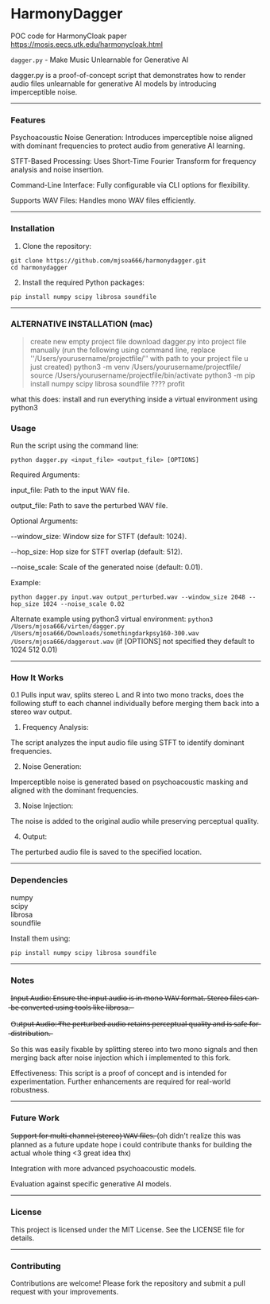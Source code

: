 # HarmonyDagger
POC code for HarmonyCloak paper 
https://mosis.eecs.utk.edu/harmonycloak.html

`dagger.py` - Make Music Unlearnable for Generative AI

dagger.py is a proof-of-concept script that demonstrates how to render audio files unlearnable for generative AI models by introducing imperceptible noise.


---

### Features

Psychoacoustic Noise Generation: Introduces imperceptible noise aligned with dominant frequencies to protect audio from generative AI learning.

STFT-Based Processing: Uses Short-Time Fourier Transform for frequency analysis and noise insertion.

Command-Line Interface: Fully configurable via CLI options for flexibility.

Supports WAV Files: Handles mono WAV files efficiently.



---

### Installation

1. Clone the repository:

```
git clone https://github.com/mjsoa666/harmonydagger.git
cd harmonydagger
```



2. Install the required Python packages:

`pip install numpy scipy librosa soundfile`




---

### ALTERNATIVE INSTALLATION (mac)

>create new empty project file
>download dagger.py into project file manually
(run the following using command line, replace ''/Users/yourusername/projectfile/'' with path to your project file u just created)
python3 -m venv /Users/yourusername/projectfile/
source /Users/yourusername/projectfile/bin/activate
python3 -m pip install numpy scipy librosa soundfile
>????
>profit

what this does: install and run everything inside a virtual environment using python3


### Usage

Run the script using the command line:

`python dagger.py <input_file> <output_file> [OPTIONS]`

Required Arguments:

input_file: Path to the input WAV file.

output_file: Path to save the perturbed WAV file.


Optional Arguments:

--window_size: Window size for STFT (default: 1024).

--hop_size: Hop size for STFT overlap (default: 512).

--noise_scale: Scale of the generated noise (default: 0.01).


Example:

`python dagger.py input.wav output_perturbed.wav --window_size 2048 --hop_size 1024 --noise_scale 0.02`

Alternate example using python3 virtual environment:
`python3 /Users/mjosa666/virten/dagger.py /Users/mjosa666/Downloads/somethingdarkpsy160-300.wav /Users/mjosa666/daggerout.wav`
(if [OPTIONS] not specified they default to 1024 512 0.01)


---

### How It Works

0.1 Pulls input wav, splits stereo L and R into two mono tracks, does the following stuff to each channel individually before merging them back into a stereo wav output. 


1. Frequency Analysis:

The script analyzes the input audio file using STFT to identify dominant frequencies.



2. Noise Generation:

Imperceptible noise is generated based on psychoacoustic masking and aligned with the dominant frequencies.



3. Noise Injection:

The noise is added to the original audio while preserving perceptual quality.

4. Output:

The perturbed audio file is saved to the specified location.

---

### Dependencies

numpy  
scipy  
librosa  
soundfile  


Install them using:

`pip install numpy scipy librosa soundfile`


---

### Notes

I̶n̶p̶u̶t̶ ̶A̶u̶d̶i̶o̶:̶ ̶E̶n̶s̶u̶r̶e̶ ̶t̶h̶e̶ ̶i̶n̶p̶u̶t̶ ̶a̶u̶d̶i̶o̶ ̶i̶s̶ ̶i̶n̶ ̶m̶o̶n̶o̶ ̶W̶A̶V̶ ̶f̶o̶r̶m̶a̶t̶.̶ ̶S̶t̶e̶r̶e̶o̶ ̶f̶i̶l̶e̶s̶ ̶c̶a̶n̶ ̶b̶e̶ ̶c̶o̶n̶v̶e̶r̶t̶e̶d̶ ̶u̶s̶i̶n̶g̶ ̶t̶o̶o̶l̶s̶ ̶l̶i̶k̶e̶ ̶l̶i̶b̶r̶o̶s̶a̶.̶ ̶

O̶u̶t̶p̶u̶t̶ ̶A̶u̶d̶i̶o̶:̶ ̶T̶h̶e̶ ̶p̶e̶r̶t̶u̶r̶b̶e̶d̶ ̶a̶u̶d̶i̶o̶ ̶r̶e̶t̶a̶i̶n̶s̶ ̶p̶e̶r̶c̶e̶p̶t̶u̶a̶l̶ ̶q̶u̶a̶l̶i̶t̶y̶ ̶a̶n̶d̶ ̶i̶s̶ ̶s̶a̶f̶e̶ ̶f̶o̶r̶ ̶d̶i̶s̶t̶r̶i̶b̶u̶t̶i̶o̶n̶.̶

So this was easily fixable by splitting stereo into two mono signals and then merging back after noise injection which i implemented to this fork.

Effectiveness: This script is a proof of concept and is intended for experimentation. Further enhancements are required for real-world robustness.



---

### Future Work

S̶u̶p̶p̶o̶r̶t̶ ̶f̶o̶r̶ ̶m̶u̶l̶t̶i̶-̶c̶h̶a̶n̶n̶e̶l̶ ̶(̶s̶t̶e̶r̶e̶o̶)̶ ̶W̶A̶V̶ ̶f̶i̶l̶e̶s̶.̶ 
(oh didn't realize this was planned as a future update hope i could contribute thanks for building the actual whole thing <3 great idea thx)

Integration with more advanced psychoacoustic models.

Evaluation against specific generative AI models.



---

### License

This project is licensed under the MIT License. See the LICENSE file for details.


---

### Contributing

Contributions are welcome! Please fork the repository and submit a pull request with your improvements.





